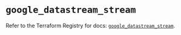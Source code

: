 # `google_datastream_stream`

Refer to the Terraform Registry for docs: [`google_datastream_stream`](https://registry.terraform.io/providers/hashicorp/google-beta/5.26.0/docs/resources/google_datastream_stream).
